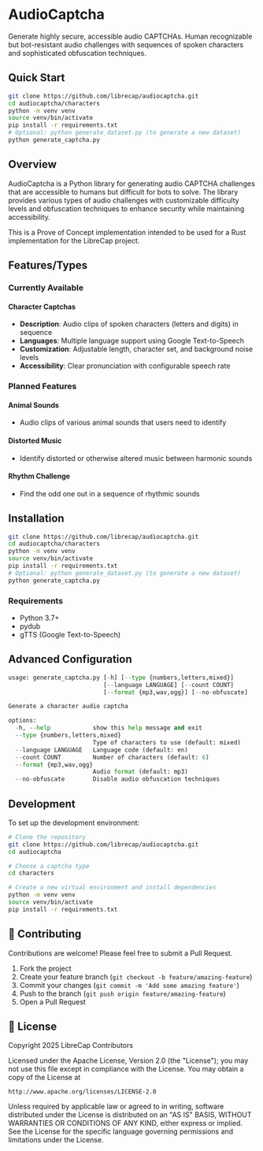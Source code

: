 # AudioCaptcha

Generate highly secure, accessible audio CAPTCHAs. Human recognizable but bot-resistant audio challenges with sequences of spoken characters and sophisticated obfuscation techniques.

## Quick Start

```bash
git clone https://github.com/librecap/audiocaptcha.git
cd audiocaptcha/characters
python -m venv venv
source venv/bin/activate
pip install -r requirements.txt
# Optional: python generate_dataset.py (to generate a new dataset)
python generate_captcha.py
```

## Overview

AudioCaptcha is a Python library for generating audio CAPTCHA challenges that are accessible to humans but difficult for bots to solve. The library provides various types of audio challenges with customizable difficulty levels and obfuscation techniques to enhance security while maintaining accessibility.

This is a Prove of Concept implementation intended to be used for a Rust implementation for the LibreCap project.

## Features/Types

### Currently Available

#### Character Captchas
- **Description**: Audio clips of spoken characters (letters and digits) in sequence
- **Languages**: Multiple language support using Google Text-to-Speech
- **Customization**: Adjustable length, character set, and background noise levels
- **Accessibility**: Clear pronunciation with configurable speech rate

### Planned Features

#### Animal Sounds
- Audio clips of various animal sounds that users need to identify

#### Distorted Music
- Identify distorted or otherwise altered music between harmonic sounds

#### Rhythm Challenge
- Find the odd one out in a sequence of rhythmic sounds

## Installation

```bash
git clone https://github.com/librecap/audiocaptcha.git
cd audiocaptcha/characters
python -m venv venv
source venv/bin/activate
pip install -r requirements.txt
# Optional: python generate_dataset.py (to generate a new dataset)
python generate_captcha.py
```

### Requirements
- Python 3.7+
- pydub
- gTTS (Google Text-to-Speech)

## Advanced Configuration

```python
usage: generate_captcha.py [-h] [--type {numbers,letters,mixed}]
                           [--language LANGUAGE] [--count COUNT]
                           [--format {mp3,wav,ogg}] [--no-obfuscate]

Generate a character audio captcha

options:
  -h, --help            show this help message and exit
  --type {numbers,letters,mixed}
                        Type of characters to use (default: mixed)
  --language LANGUAGE   Language code (default: en)
  --count COUNT         Number of characters (default: 6)
  --format {mp3,wav,ogg}
                        Audio format (default: mp3)
  --no-obfuscate        Disable audio obfuscation techniques
```

## Development

To set up the development environment:

```bash
# Clone the repository
git clone https://github.com/librecap/audiocaptcha.git
cd audiocaptcha

# Choose a captcha type
cd characters

# Create a new virtual environment and install dependencies
python -m venv venv
source venv/bin/activate
pip install -r requirements.txt
```

## 👥 Contributing

Contributions are welcome! Please feel free to submit a Pull Request.

1. Fork the project
2. Create your feature branch (`git checkout -b feature/amazing-feature`)
3. Commit your changes (`git commit -m 'Add some amazing feature'`)
4. Push to the branch (`git push origin feature/amazing-feature`)
5. Open a Pull Request

## 📄 License

Copyright 2025 LibreCap Contributors

Licensed under the Apache License, Version 2.0 (the "License");
you may not use this file except in compliance with the License.
You may obtain a copy of the License at

    http://www.apache.org/licenses/LICENSE-2.0

Unless required by applicable law or agreed to in writing, software
distributed under the License is distributed on an "AS IS" BASIS,
WITHOUT WARRANTIES OR CONDITIONS OF ANY KIND, either express or implied.
See the License for the specific language governing permissions and
limitations under the License.